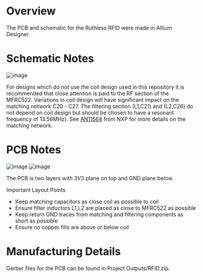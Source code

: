 # Overview
The PCB and schematic for the Ruthless RFID were made in Altium Designer.

# Schematic Notes
![image](https://github.com/TheZ0/Ruthless-RFID/assets/142558812/cffecdbb-6982-453f-9af9-9f20f65f9c16)

For designs which do not use the coil design used in this repository it is recommended that close attention is paid to the RF section of the MFRC522. Variations in coil design will have significant impact on the matching network C20 - C27. The filtering section (L1,C21) and (L2,C26) do not depend on coil design but should be chosen to have a resonant frequency of 13.56MHz). See [AN11564](https://www.nxp.com/docs/en/application-note/AN11564.pdf) from NXP for more details on the matching network.

# PCB Notes
![image](https://github.com/TheZ0/Ruthless-RFID/assets/142558812/a523d39a-db99-4711-a31f-62c3c83c30a3)
![image](https://github.com/TheZ0/Ruthless-RFID/assets/142558812/18614355-a8df-41ef-87cf-a012d329495c)

The PCB is two layers with 3V3 plane on top and GND plane below. 

Important Layout Points
* Keep matching capacitors as close coil as possible to coil
* Ensure filter inductors L1,L2 are placed as close to MFRC522 as possible
* Keep return GND traces from matching and filtering components as short as possible
* Ensure no copper fills are above or below coil

# Manufacturing Details
Gerber files for the PCB can be found in Project Outputs/RFID.zip. 
